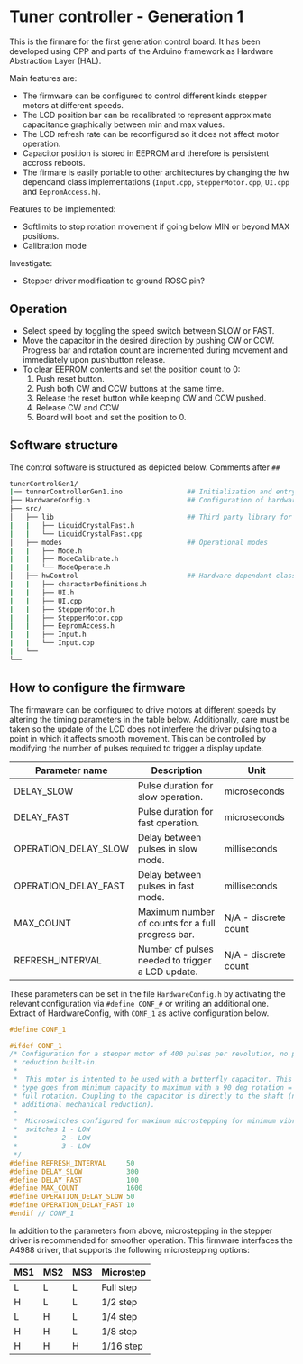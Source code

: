 # Tuner controller - Generation 1
This is the firmare for the first generation control board. It has been developed using CPP and parts of the Arduino framework as Hardware Abstraction Layer (HAL). 

Main features are:
* The firmware can be configured to control different kinds stepper motors at different speeds.
* The LCD position bar can be recalibrated to represent approximate capacitance graphically between min and max values.
* The LCD refresh rate can be reconfigured so it does not affect motor operation.
* Capacitor position is stored in EEPROM and therefore is persistent accross reboots.
* The firmare is easily portable to other architectures by changing the hw dependand class implementations (`Input.cpp`, `StepperMotor.cpp`, `UI.cpp` and `EepromAccess.h`).

Features to be implemented:
* Softlimits to stop rotation movement if going below MIN or beyond MAX positions.
* Calibration mode

Investigate:
* Stepper driver modification to ground ROSC pin?

## Operation

* Select speed by toggling the speed switch between SLOW or FAST.
* Move the capacitor in the desired direction by pushing CW or CCW. Progress bar and rotation count are incremented during movement and immediately upon pushbutton release.
* To clear EEPROM contents and set the position count to 0:
  1. Push reset button.
  2. Push both CW and CCW buttons at the same time.
  3. Release the reset button while keeping CW and CCW pushed.
  4. Release CW and CCW
  5. Board will boot and set the position to 0.

## Software structure
The control software is structured as depicted below. Comments after `##`

```bash
tunerControlGen1/
|── tunnerControllerGen1.ino                ## Initialization and entry point
├── HardwareConfig.h                        ## Configuration of hardware connections and motor timing
├── src/                                    
│   ├── lib                                 ## Third party library for faster LCD interfacing (no blocking)
|   |   ├── LiquidCrystalFast.h
|   |   └── LiquidCrystalFast.cpp
│   ├── modes                               ## Operational modes
|   |   ├── Mode.h
|   |   ├── ModeCalibrate.h
|   |   └── ModeOperate.h
│   ├── hwControl                           ## Hardware dependant class definitions and implementations for Arduino
|   |   ├── characterDefinitions.h
|   |   ├── UI.h
|   |   ├── UI.cpp
|   |   ├── StepperMotor.h
|   |   ├── StepperMotor.cpp
|   |   ├── EepromAccess.h
|   |   ├── Input.h
|   |   └── Input.cpp
|   └── 
└── 
```

## How to configure the firmware

The firmaware can be configured to drive motors at different speeds by altering the timing parameters in the table below. Additionally, care must be taken so the update of the LCD does not interfere the driver pulsing to a point in which it affects smooth movement. This can be controlled by modifying the number of pulses required to trigger a display update. 

| Parameter name        | Description   | Unit |
|-----------------------| --------------|------|
| DELAY_SLOW            | Pulse duration for slow operation. | microseconds | 
| DELAY_FAST            | Pulse duration for fast operation.   | microseconds | 
| OPERATION_DELAY_SLOW  | Delay between pulses in slow mode.| milliseconds |
| OPERATION_DELAY_FAST  | Delay between pulses in fast mode.| milliseconds | 
| MAX_COUNT             | Maximum number of counts for a full progress bar. | N/A - discrete count | 
| REFRESH_INTERVAL      | Number of pulses needed to trigger a LCD update. | N/A - discrete count  |

These parameters can be set in the file `HardwareConfig.h` by activating the relevant configuration via `#define CONF_#` or writing an additional one. Extract of HardwareConfig, with `CONF_1` as active configuration below.

```C
#define CONF_1

#ifdef CONF_1
/* Configuration for a stepper motor of 400 pulses per revolution, no planetary
 * reduction built-in.
 *
 *  This motor is intented to be used with a butterfly capacitor. This capacitor
 * type goes from minimum capacity to maximum with a 90 deg rotation = 1/4 of a
 * full rotation. Coupling to the capacitor is directly to the shaft (no
 * additional mechanical reduction).
 *
 *  Microswitches configured for maximum microstepping for minimum vibrations.
 *  switches 1 - LOW
 *           2 - LOW
 *           3 - LOW
 */
#define REFRESH_INTERVAL     50
#define DELAY_SLOW           300
#define DELAY_FAST           100
#define MAX_COUNT            1600
#define OPERATION_DELAY_SLOW 50
#define OPERATION_DELAY_FAST 10
#endif // CONF_1
```

In addition to the parameters from above, microstepping in the stepper driver is recommended for smoother operation. This firmware interfaces the A4988 driver, that supports the following microstepping options:

| MS1 | MS2 | MS3 | Microstep |
|-----|-----|-----|-----------|
| L   | L   | L   | Full step |
| H   | L   | L   | 1/2  step |
| L   | H   | L   | 1/4 step  |
| H   | H   | L   | 1/8 step  |
| H   | H   | H   | 1/16 step |
